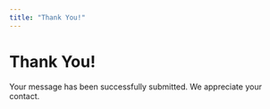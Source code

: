 ```yaml
---
title: "Thank You!"
---
```


# Thank You!

Your message has been successfully submitted. We appreciate your contact.
